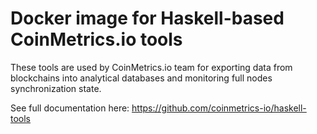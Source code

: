 # Docker image for Haskell-based CoinMetrics.io tools

These tools are used by CoinMetrics.io team for exporting data from blockchains into analytical databases and monitoring full nodes synchronization state.

See full documentation here: https://github.com/coinmetrics-io/haskell-tools
